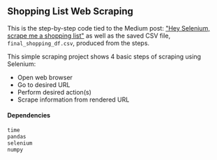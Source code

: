 ## Shopping List Web Scraping
This is the step-by-step code tied to the Medium post: ["Hey Selenium, scrape me a shopping list"](https://medium.com/p/bde9628e1536/edit) as well as the saved CSV file, `final_shopping_df.csv`, produced from the steps.

This simple scraping project shows 4 basic steps of scraping using Selenium:
- Open web browser
- Go to desired URL
- Perform desired action(s)
- Scrape information from rendered URL

#### Dependencies
```python
time
pandas
selenium
numpy
```
